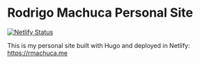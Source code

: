 # Rodrigo Machuca Personal Site

[![Netlify Status](https://api.netlify.com/api/v1/badges/f09f53df-1845-4497-be07-776ea925a57d/deploy-status)](https://app.netlify.com/sites/rmachuca-me/deploys)

This is my personal site built with Hugo and deployed in Netlify:
https://rmachuca.me
